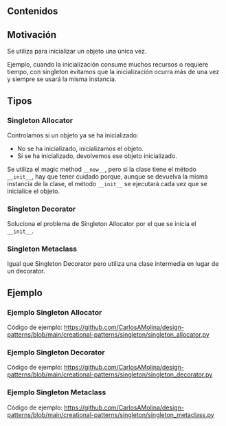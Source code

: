## Contenidos


## Motivación

Se utiliza para inicializar un objeto una única vez.

Ejemplo, cuando la inicialización consume muchos recursos o requiere tiempo, con singleton evitamos que la inicialización ocurra más de una vez y siempre se usará la misma instancia.

## Tipos

### Singleton Allocator

Controlamos si un objeto ya se ha inicializado:

- No se ha inicializado, inicializamos el objeto.
- Sí se ha inicializado, devolvemos ese objeto inicializado.

Se utiliza el magic method `__new__`, pero si la clase tiene el método `__init__`, hay que tener cuidado porque, aunque se devuelva la misma instancia de la clase, el método `__init__` se ejecutará cada vez que se inicialice el objeto.

### Singleton Decorator

Soluciona el problema de Singleton Allocator por el que se inicia el `__init__`.

### Singleton Metaclass

Igual que Singleton Decorator pero utiliza una clase intermedia en lugar de un decorator.

## Ejemplo

### Ejemplo Singleton Allocator

Código de ejemplo: <https://github.com/CarlosAMolina/design-patterns/blob/main/creational-patterns/singleton/singleton_allocator.py>

### Ejemplo Singleton Decorator

Código de ejemplo: <https://github.com/CarlosAMolina/design-patterns/blob/main/creational-patterns/singleton/singleton_decorator.py>

### Ejemplo Singleton Metaclass

Código de ejemplo: <https://github.com/CarlosAMolina/design-patterns/blob/main/creational-patterns/singleton/singleton_metaclass.py>

